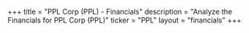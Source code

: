 +++
title = "PPL Corp (PPL) - Financials"
description = "Analyze the Financials for PPL Corp (PPL)"
ticker = "PPL"
layout = "financials"
+++

